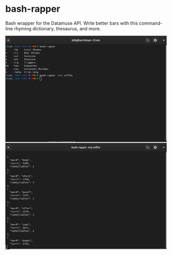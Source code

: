 # bash-rapper

Bash wrapper for the Datamuse API. Write better bars with this command-line rhyming dictionary, thesaurus, and more.

![cli screenshot](./cli.png)
![rhymes screenshot](./rhymes.png)

